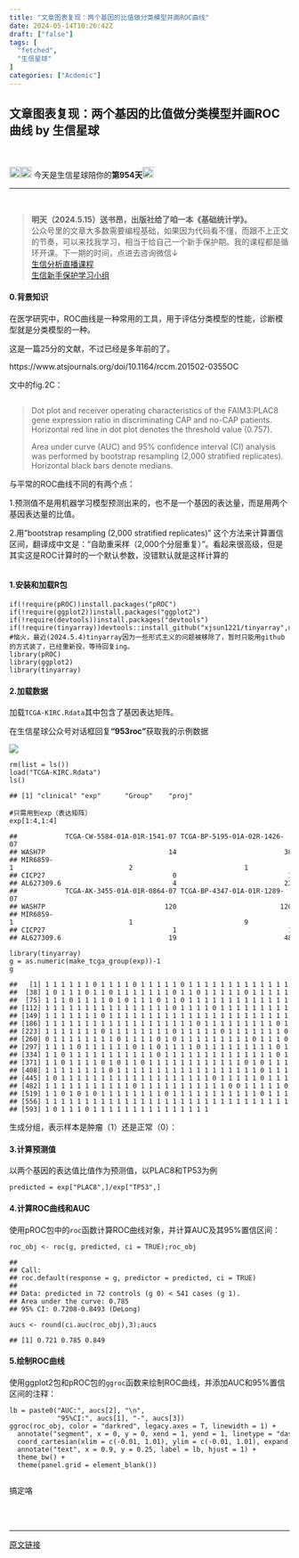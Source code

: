```yaml
---
title: "文章图表复现：两个基因的比值做分类模型并画ROC曲线"
date: 2024-05-14T10:26:42Z
draft: ["false"]
tags: [
  "fetched",
  "生信星球"
]
categories: ["Acdemic"]
---
```

文章图表复现：两个基因的比值做分类模型并画ROC曲线 by 生信星球
------
<div><section data-mpa-powered-by="yiban.io"><br></section><section><span>‍</span></section><section><img data-imgfileid="100011038" data-ratio="1" data-src="https://mmbiz.qpic.cn/mmbiz_png/8oKPbJgbBHrDic8XGmJ0b7oibVJajb0emLBHSvuibGG49ooBgtaAibE3TNJ00iaHviaMtdIKQJfCwtUfuHicDImtSfIxg/640?wx_fmt=png" data-type="png" data-w="64" width="20px" src="https://mmbiz.qpic.cn/mmbiz_png/8oKPbJgbBHrDic8XGmJ0b7oibVJajb0emLBHSvuibGG49ooBgtaAibE3TNJ00iaHviaMtdIKQJfCwtUfuHicDImtSfIxg/640?wx_fmt=png"><img data-imgfileid="100011041" data-ratio="1" data-src="https://mmbiz.qpic.cn/mmbiz_png/8oKPbJgbBHrDic8XGmJ0b7oibVJajb0emLPukRHCbicy4pNKeEv9qd7aWSfsx7roib2od3xPrRPicw3a0kbn0uQ6JmQ/640?wx_fmt=png" data-type="png" data-w="64" width="20px" src="https://mmbiz.qpic.cn/mmbiz_png/8oKPbJgbBHrDic8XGmJ0b7oibVJajb0emLPukRHCbicy4pNKeEv9qd7aWSfsx7roib2od3xPrRPicw3a0kbn0uQ6JmQ/640?wx_fmt=png"><span> 今天是生信星球陪你的<span><strong>第954天</strong></span></span><img data-imgfileid="100011040" data-ratio="1" data-src="https://mmbiz.qpic.cn/mmbiz_png/8oKPbJgbBHrDic8XGmJ0b7oibVJajb0emLBHSvuibGG49ooBgtaAibE3TNJ00iaHviaMtdIKQJfCwtUfuHicDImtSfIxg/640?wx_fmt=png" data-type="png" data-w="64" width="20px" src="https://mmbiz.qpic.cn/mmbiz_png/8oKPbJgbBHrDic8XGmJ0b7oibVJajb0emLBHSvuibGG49ooBgtaAibE3TNJ00iaHviaMtdIKQJfCwtUfuHicDImtSfIxg/640?wx_fmt=png"></section><hr><section><span><span>   </span></span></section><section><section><figure><figcaption></figcaption></figure></section><section><section><section><figure><figcaption></figcaption></figure></section><figure><figcaption></figcaption></figure></section><figure><span></span><span></span></figure></section><section><figure><section><figure><figcaption></figcaption></figure></section></figure></section><section><figure><figcaption></figcaption></figure></section><section><figure><figcaption></figcaption></figure></section><section><figure><figcaption></figcaption></figure></section><section><blockquote><section><strong><span>明天（2024.5.15）送书昂，出版社给了咱一本《<strong><span>基础统计学</span>》</strong>。</span></strong></section><section><span>公众号里的文章大多数需要编程基础，如果因为代码看不懂，而跟不上正文的节奏，可以来找我学习，相当于给自己一个新手保护期。</span><span>我的课程都是循环开课。</span><span>下一期的时间，点进去咨询微信↓</span><br></section><section><a target="_blank" href="http://mp.weixin.qq.com/s?__biz=MzU4NjU4ODQ2MQ==&amp;mid=2247494547&amp;idx=1&amp;sn=90165024f9fe55db558502c3ab5dde6e&amp;chksm=fdfba3d1ca8c2ac7d81212b631784044b635a7f11bb921d41eaaa7677623fb9c07aebbfdb994&amp;scene=21#wechat_redirect" textvalue="生信分析直播课‍程" linktype="text" imgurl="" imgdata="null" data-itemshowtype="11" tab="innerlink" data-linktype="2">生信分析直播课程</a></section><section><a target="_blank" href="http://mp.weixin.qq.com/s?__biz=MzU4NjU4ODQ2MQ==&amp;mid=2247494009&amp;idx=1&amp;sn=035d253f973f65c0d1069e515eec2ce8&amp;chksm=fdfba13bca8c282de5a9222a2ab8bc0caa2ddf60cab543c2181e6d4a90b553f4dcde5f154adf&amp;scene=21#wechat_redirect" textvalue="生信新手保护学习小组‍" linktype="text" imgurl="" imgdata="null" data-itemshowtype="11" tab="innerlink" data-linktype="2">生信新手保护学习小组</a></section></blockquote></section><section><section><section><h4><span><span> </span>0.背景知识</span></h4><p>在医学研究中，ROC曲线是一种常用的工具，用于评估分类模型的性能，诊断模型就是分类模型的一种。</p><p>这是一篇25分的文献，不过已经是多年前的了。</p><p>https://www.atsjournals.org/doi/10.1164/rccm.201502-0355OC</p><p>文中的fig.2C：</p><figure><img data-imgfileid="100011060" data-ratio="0.6617100371747212" data-src="https://mmbiz.qpic.cn/mmbiz_jpg/8oKPbJgbBHo4s2LKsdwoUTDFFZCxeV4iajqfyuU1bBficH3yphWSQ3VgqbLicndlgicJUWuxPEDuay58QNDgZy31NA/640?wx_fmt=other&amp;from=appmsg" data-type="other" data-w="538" title="" src="https://mmbiz.qpic.cn/mmbiz_jpg/8oKPbJgbBHo4s2LKsdwoUTDFFZCxeV4iajqfyuU1bBficH3yphWSQ3VgqbLicndlgicJUWuxPEDuay58QNDgZy31NA/640?wx_fmt=other&amp;from=appmsg"><figcaption></figcaption></figure><blockquote><p>Dot plot and receiver operating characteristics of the FAIM3:PLAC8 gene expression ratio in discriminating CAP and no-CAP patients. Horizontal red line in dot plot denotes the threshold value (0.757).</p><p>Area under curve (AUC) and 95% confidence interval (CI) analysis was performed by bootstrap resampling (2,000 stratified replicates). Horizontal black bars denote medians.</p></blockquote><p>与平常的ROC曲线不同的有两个点：</p><p>1.预测值不是用机器学习模型预测出来的，也不是一个基因的表达量，而是用两个基因表达量的比值。</p><p>2.用”bootstrap resampling (2,000 stratified replicates)” 这个方法来计算置信区间，翻译成中文是：“自助重采样（2,000个分层重复）”。看起来很高级，但是其实这是ROC计算时的一个默认参数，没错默认就是这样计算的<br></p><figure><img data-imgfileid="100011061" data-ratio="0.2594594594594595" data-src="https://mmbiz.qpic.cn/mmbiz_jpg/8oKPbJgbBHo4s2LKsdwoUTDFFZCxeV4iaicxYECTIWfs6YgEObWhia9bibeF1mWZAgygN7InjhiapEowa6lNKSK9dQg/640?wx_fmt=other&amp;from=appmsg" data-type="other" data-w="740" title="" src="https://mmbiz.qpic.cn/mmbiz_jpg/8oKPbJgbBHo4s2LKsdwoUTDFFZCxeV4iaicxYECTIWfs6YgEObWhia9bibeF1mWZAgygN7InjhiapEowa6lNKSK9dQg/640?wx_fmt=other&amp;from=appmsg"><figcaption></figcaption></figure><h4><span><span> </span>1.安装和加载R包</span></h4><pre><code><span>if</span>(!<span>require</span>(pROC))install.packages(<span>"pROC"</span>)<br><span>if</span>(!<span>require</span>(ggplot2))install.packages(<span>"ggplot2"</span>)<br><span>if</span>(!<span>require</span>(devtools))install.packages(<span>"devtools"</span>)<br><span>if</span>(!<span>require</span>(tinyarray))devtools::install_github(<span>"xjsun1221/tinyarray"</span>,upgrade = <span>FALSE</span>,dependencies = <span>TRUE</span>)<br><span>#恼火，最近(2024.5.4)tinyarray因为一些形式主义的问题被移除了，暂时只能用github的方式装了，已经重新投，等待回复ing。</span><br><span>library</span>(pROC)<br><span>library</span>(ggplot2)<br><span>library</span>(tinyarray)<br></code></pre><h4><span><span> </span>2.加载数据</span></h4><p>加载<code>TCGA-KIRC.Rdata</code>其中包含了基因表达矩阵。</p><p>在生信星球公众号对话框回复<strong>“953<span>roc</span>”</strong>获取我的示例数据</p><p><img data-galleryid="" data-imgfileid="100011065" data-ratio="0.1354679802955665" data-s="300,640" data-src="https://mmbiz.qpic.cn/mmbiz_png/8oKPbJgbBHo4s2LKsdwoUTDFFZCxeV4iaRLqSM1pf3wmCa7nO8WUKLLo8gFgOJib9vSHSMA9IwZ3JNWE4IcIjZ0w/640?wx_fmt=png&amp;from=appmsg" data-type="png" data-w="406" src="https://mmbiz.qpic.cn/mmbiz_png/8oKPbJgbBHo4s2LKsdwoUTDFFZCxeV4iaRLqSM1pf3wmCa7nO8WUKLLo8gFgOJib9vSHSMA9IwZ3JNWE4IcIjZ0w/640?wx_fmt=png&amp;from=appmsg"></p><pre><code>rm(list = ls())<br>load("TCGA-KIRC.Rdata")<br>ls()<br><span><br>#</span><span># [1] "clinical" "exp"      "Group"    "proj"</span><br><span><br>#</span><span>只需用到exp（表达矩阵）</span><br>exp[1:4,1:4]<br><span><br>#</span><span>#            TCGA-CW-5584-01A-01R-1541-07 TCGA-BP-5195-01A-02R-1426-07</span><br><span>#</span><span># WASH7P                               14                           38</span><br><span>#</span><span># MIR6859-1                             2                            1</span><br><span>#</span><span># CICP27                                0                            1</span><br><span>#</span><span># AL627309.6                            4                           23</span><br><span>#</span><span>#            TCGA-AK-3455-01A-01R-0864-07 TCGA-BP-4347-01A-01R-1289-07</span><br><span>#</span><span># WASH7P                              120                          120</span><br><span>#</span><span># MIR6859-1                             1                            9</span><br><span>#</span><span># CICP27                                1                            1</span><br><span>#</span><span># AL627309.6                           19                           48</span><br><br>library(tinyarray)<br>g = as.numeric(make_tcga_group(exp))-1<br>g<br><span><br>#</span><span>#   [1] 1 1 1 1 1 1 0 1 1 1 1 0 1 1 1 1 1 0 1 1 1 1 1 1 1 1 1 1 1 1 1 0 1 1 1 1 1</span><br><span>#</span><span>#  [38] 1 0 1 1 1 0 1 1 0 1 1 1 1 1 1 1 0 1 1 0 1 1 1 1 1 0 1 1 1 1 1 0 1 1 1 0 1</span><br><span>#</span><span>#  [75] 1 1 1 0 1 1 1 1 0 1 0 1 1 1 0 1 1 0 1 1 1 1 1 1 1 1 1 1 1 1 1 0 1 1 1 1 1</span><br><span>#</span><span># [112] 1 1 1 1 1 1 1 1 1 1 1 1 1 1 1 1 0 1 1 1 1 0 1 1 1 1 1 1 1 1 1 1 1 1 1 1 1</span><br><span>#</span><span># [149] 1 1 1 1 1 1 1 0 1 1 1 1 1 1 1 1 1 1 1 1 1 1 1 1 1 1 1 1 1 1 1 1 1 1 1 1 1</span><br><span>#</span><span># [186] 1 1 1 1 1 1 1 1 1 1 1 1 1 1 1 1 1 1 1 0 1 1 1 1 1 1 1 1 1 0 1 1 1 1 1 1 1</span><br><span>#</span><span># [223] 1 1 1 1 1 1 1 0 1 1 1 1 1 1 1 1 0 1 1 1 1 1 0 1 1 1 1 1 1 1 0 1 1 1 1 1 1</span><br><span>#</span><span># [260] 0 1 1 1 1 1 1 1 1 0 1 1 1 1 0 1 0 1 1 1 1 1 1 1 1 1 0 1 1 1 0 1 1 0 1 0 1</span><br><span>#</span><span># [297] 1 1 1 1 0 1 1 1 1 1 1 0 1 1 0 1 1 1 1 0 1 1 1 1 1 1 1 1 1 0 1 1 1 1 1 1 0</span><br><span>#</span><span># [334] 1 1 0 1 1 1 1 1 1 1 1 1 1 1 0 1 1 1 1 1 1 1 1 1 1 1 1 1 1 0 1 1 1 1 1 1 1</span><br><span>#</span><span># [371] 1 1 0 1 1 1 1 0 1 0 1 1 0 1 1 1 1 1 1 1 1 1 1 1 1 0 1 0 1 1 1 1 1 1 1 1 1</span><br><span>#</span><span># [408] 1 1 1 1 1 1 1 1 0 1 1 1 1 1 1 1 1 1 1 1 1 1 1 1 1 1 1 0 1 1 1 1 0 1 1 1 0</span><br><span>#</span><span># [445] 1 0 1 1 1 1 1 1 1 1 1 1 1 1 1 1 1 1 1 1 1 0 1 1 1 1 1 0 1 1 1 1 0 1 1 1 1</span><br><span>#</span><span># [482] 1 1 1 1 1 1 1 1 1 1 1 0 1 1 1 1 1 1 1 1 1 1 1 0 0 1 1 1 1 1 0 1 1 1 1 1 1</span><br><span>#</span><span># [519] 1 1 0 1 0 1 0 1 1 1 1 1 1 1 1 0 1 1 1 1 1 1 1 1 1 1 1 0 1 1 1 1 1 1 1 1 0</span><br><span>#</span><span># [556] 1 1 1 1 1 1 1 1 1 1 1 1 1 1 1 1 1 1 1 1 1 1 1 1 1 1 1 1 1 1 1 1 0 1 1 1 0</span><br><span>#</span><span># [593] 1 0 1 1 1 0 1 1 1 1 1 1 1 1 1 1 1 1 1 1 1</span><br></code></pre><p>生成分组，表示样本是肿瘤（1）还是正常（0）：</p><h4><span><span> </span>3.计算预测值</span></h4><p>以两个基因的表达值比值作为预测值，以PLAC8和TP53为例</p><pre><code>predicted = <span>exp</span>[<span>"PLAC8"</span>,]/<span>exp</span>[<span>"TP53"</span>,]<br></code></pre><h4><span><span> </span>4.计算ROC曲线和AUC</span></h4><p>使用pROC包中的<code>roc</code>函数计算ROC曲线对象，并计算AUC及其95%置信区间：</p><pre><code>roc_obj &lt;- roc(g, predicted, ci = TRUE);roc_obj<br><span><br>#</span><span># </span><br><span>#</span><span># Call:</span><br><span>#</span><span># roc.default(response = g, predictor = predicted, ci = TRUE)</span><br><span>#</span><span># </span><br><span>#</span><span># Data: predicted in 72 controls (g 0) &lt; 541 cases (g 1).</span><br><span>#</span><span># Area under the curve: 0.785</span><br><span>#</span><span># 95% CI: 0.7208-0.8493 (DeLong)</span><br><br>aucs &lt;- round(ci.auc(roc_obj),3);aucs<br><span><br>#</span><span># [1] 0.721 0.785 0.849</span><br></code></pre><h4><span><span> </span>5.绘制ROC曲线</span></h4><p>使用ggplot2包和pROC包的<code>ggroc</code>函数来绘制ROC曲线，并添加AUC和95%置信区间的注释：</p><pre><code>lb = paste0(<span>"AUC:"</span>, aucs[2], <span>"\n"</span>,<br>            <span>"95%CI:"</span>, aucs[1], <span>"-"</span>, aucs[3])<br>ggroc(roc_obj, color = <span>"darkred"</span>, legacy.axes = T, linewidth = 1) +<br>  annotate(<span>"segment"</span>, x = 0, y = 0, xend = 1, yend = 1, linetype = <span>"dashed"</span>) +<br>  coord_cartesian(xlim = c(-0.01, 1.01), ylim = c(-0.01, 1.01), expand = F) +<br>  annotate(<span>"text"</span>, x = 0.9, y = 0.25, label = lb, hjust = 1) +<br>  theme_bw() +<br>  theme(panel.grid = element_blank())<br></code></pre><figure><img data-imgfileid="100011062" data-ratio="0.7138888888888889" data-src="https://mmbiz.qpic.cn/mmbiz_jpg/8oKPbJgbBHo4s2LKsdwoUTDFFZCxeV4iaQwqdkWLDSo8PEmTvgPT2eJaUdH4UkP6z0SgjHV5CrVh5w29sK22Zhg/640?wx_fmt=other&amp;from=appmsg" data-type="other" data-w="1080" title="" src="https://mmbiz.qpic.cn/mmbiz_jpg/8oKPbJgbBHo4s2LKsdwoUTDFFZCxeV4iaQwqdkWLDSo8PEmTvgPT2eJaUdH4UkP6z0SgjHV5CrVh5w29sK22Zhg/640?wx_fmt=other&amp;from=appmsg"><figcaption></figcaption></figure><p>搞定咯</p></section></section></section></section><section><section><br></section></section><section><br></section><p><mp-style-type data-value="3"></mp-style-type></p></div>  
<hr>
<a href="https://mp.weixin.qq.com/s/2W41Pro53miZtkegbxKEUg",target="_blank" rel="noopener noreferrer">原文链接</a>
